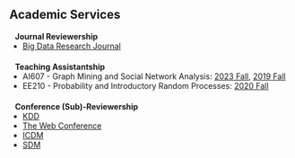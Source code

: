 ## Academic Services

<h4 style="margin:0 10px 0;">Journal Reviewership</h4>

<ul style="margin:0 0 20px;">
  <li><a href="https://www.sciencedirect.com/journal/big-data-research"><autocolor>Big Data Research Journal</autocolor></a></li>
</ul>

<h4 style="margin:0 10px 0;">Teaching Assistantship</h4>

<ul style="margin:0 0 20px;">
  <li><autocolor>AI607 - Graph Mining and Social Network Analysis</autocolor>: <a href="https://sites.google.com/view/ai607/home"><autocolor>2023 Fall</autocolor></a>,
  <a href="https://sites.google.com/view/ai607-2019fall/home"><autocolor>2019 Fall</autocolor></a> </li>
  <li><autocolor>EE210 - Probability and Introductory Random Processes</autocolor>: <a href="https://sites.google.com/view/ee210/home"><autocolor>2020 Fall</autocolor></a></li>
</ul>

<h4 style="margin:0 10px 0;">Conference (Sub)-Reviewership</h4>

<ul style="margin:0 0 5px;">
  <li><a href="https://dl.acm.org/conference/kdd/"><autocolor>KDD</autocolor></a></li>
  <li><a href="https://dl.acm.org/conference/www/"><autocolor>The Web Conference</autocolor></a></li>
  <li><a href="https://ieeexplore.ieee.org/xpl/conhome/1000179/all-proceedings/"><autocolor>ICDM</autocolor></a></li>
  <li><a href="https://www.siam.org/conferences/about-siam-conferences/"><autocolor>SDM</autocolor></a></li>
</ul>
